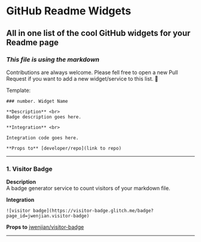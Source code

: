 # GitHub Readme Widgets
## All in one list of the cool GitHub widgets for your Readme page
### *This file is using the markdown*
Contributions are always welcome. Please fell free to open a new Pull Request if you want to add a new widget/service to this list. 💙


Template:

```
### number. Widget Name

**Description** <br>
Badge description goes here.

**Integration** <br>

Integration code goes here.

**Props to** [developer/repo](link to repo) 

```



<hr>

### 1. Visitor Badge

**Description** <br>
A badge generator service to count visitors of your markdown file. 

**Integration** <br>

```
![visitor badge](https://visitor-badge.glitch.me/badge?page_id=jwenjian.visitor-badge)
```

**Props to** [ jwenjian/visitor-badge ](https://github.com/jwenjian/visitor-badge) 

<hr>

